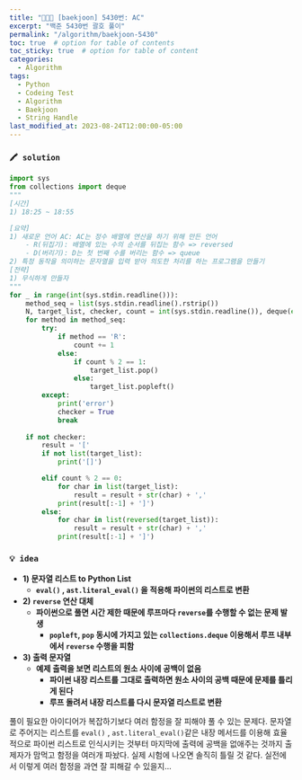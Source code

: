 ```yaml
---
title: "👩‍💻🔠 [baekjoon] 5430번: AC"
excerpt: "백준 5430번 괄호 풀이"
permalink: "/algorithm/baekjoon-5430"
toc: true  # option for table of contents
toc_sticky: true  # option for table of content
categories:
  - Algorithm
tags:
  - Python
  - Codeing Test
  - Algorithm
  - Baekjoon
  - String Handle
last_modified_at: 2023-08-24T12:00:00-05:00
---
```


### `🖍️ solution`

```python
import sys
from collections import deque
"""
[시간]
1) 18:25 ~ 18:55

[요약]
1) 새로운 언어 AC: AC는 정수 배열에 연산을 하기 위해 만든 언어
    - R(뒤집기): 배열에 있는 수의 순서를 뒤집는 함수 => reversed
    - D(버리기): D는 첫 번째 수를 버리는 함수 => queue
2) 특정 동작을 의미하는 문자열을 입력 받아 의도한 처리를 하는 프로그램을 만들기
[전략]
1) 무식하게 만들자
"""
for _ in range(int(sys.stdin.readline())):
    method_seq = list(sys.stdin.readline().rstrip())
    N, target_list, checker, count = int(sys.stdin.readline()), deque(eval(sys.stdin.readline().rstrip())), False, 0
    for method in method_seq:
        try:
            if method == 'R':
                count += 1
            else:
                if count % 2 == 1:
                    target_list.pop()
                else:
                    target_list.popleft()
        except:
            print('error')
            checker = True
            break
            
    if not checker:
        result = '['
        if not list(target_list):
            print('[]')

        elif count % 2 == 0:
            for char in list(target_list):
                result = result + str(char) + ','
            print(result[:-1] + ']')
        else:
            for char in list(reversed(target_list)):
                result = result + str(char) + ','
            print(result[:-1] + ']')
```

### `💡 idea`

- **1)  문자열 리스트 to Python List**
    - **`eval()` , `ast.literal_eval()` 을 적용해 파이썬의 리스트로 변환**
- **2) `reverse` 연산 대체**
    - **파이썬으로 풀면 시간 제한 때문에 루프마다 `reverse`를 수행할 수 없는 문제 발생**
        - **`popleft`, `pop` 동시에 가지고 있는 `collections.deque` 이용해서 루프 내부에서 `reverse` 수행을 피함**
- **3) 출력 문자열**
    - **예제 출력을 보면 리스트의 원소 사이에 공백이 없음**
        - **파이썬 내장 리스트를 그대로 출력하면 원소 사이의 공백 때문에 문제를 틀리게 된다**
        - **루프 돌려서 내장 리스트를 다시 문자열 리스트로 변환**

풀이 필요한 아이디어가 복잡하기보다 여러 함정을 잘 피해야 풀 수 있는 문제다. 문자열로 주어지는 리스트를 `eval()` , `ast.literal_eval()`같은 내장 메서드를 이용해 효율적으로 파이썬 리스트로 인식시키는 것부터 마지막에 출력에 공백을 없애주는 것까지 출제자가 맘먹고 함정을 여러개 파놨다. 실제 시험에 나오면 솔직히 틀릴 것 같다. 실전에서 이렇게 여러 함정을 과연 잘 피해갈 수 있을지... 